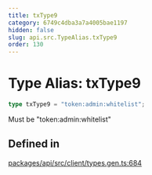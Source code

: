 ```yaml
---
title: txType9
category: 6749c4dba3a7a4005bae1197
hidden: false
slug: api.src.TypeAlias.txType9
order: 130
---
```


# Type Alias: txType9

```ts
type txType9 = "token:admin:whitelist";
```

Must be "token:admin:whitelist"

## Defined in

[packages/api/src/client/types.gen.ts:684](https://github.com/zkcloudworker/minatokens-lib/blob/main/packages/api/src/client/types.gen.ts#L684)

